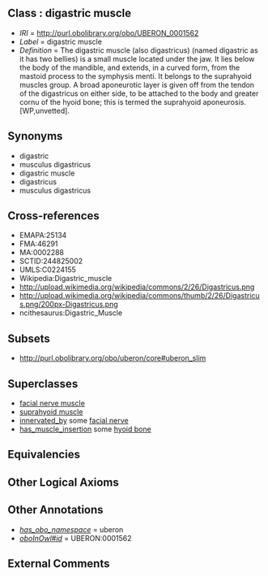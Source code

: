 
## Class : digastric muscle

 * *IRI* = http://purl.obolibrary.org/obo/UBERON_0001562
 * *Label* = digastric muscle
 * *Definition* = The digastric muscle (also digastricus) (named digastric as it has two bellies) is a small muscle located under the jaw. It lies below the body of the mandible, and extends, in a curved form, from the mastoid process to the symphysis menti. It belongs to the suprahyoid muscles group. A broad aponeurotic layer is given off from the tendon of the digastricus on either side, to be attached to the body and greater cornu of the hyoid bone; this is termed the suprahyoid aponeurosis. [WP,unvetted].

## Synonyms

 * digastric
 * musculus digastricus
 * digastric muscle
 * digastricus
 * musculus digastricus

## Cross-references

 * EMAPA:25134
 * FMA:46291
 * MA:0002288
 * SCTID:244825002
 * UMLS:C0224155
 * Wikipedia:Digastric_muscle
 * http://upload.wikimedia.org/wikipedia/commons/2/26/Digastricus.png
 * http://upload.wikimedia.org/wikipedia/commons/thumb/2/26/Digastricus.png/200px-Digastricus.png
 * ncithesaurus:Digastric_Muscle

## Subsets

 * http://purl.obolibrary.org/obo/uberon/core#uberon_slim

## Superclasses

 * [facial nerve muscle](../../UBERON/77/UBERON_0001577.md)
 * [suprahyoid muscle](../../UBERON/71/UBERON_0008571.md)
 * [innervated_by](../../RO/05/RO_0002005.md) some [facial nerve](../../UBERON/47/UBERON_0001647.md)
 * [has_muscle_insertion](../../RO/73/RO_0002373.md) some [hyoid bone](../../UBERON/85/UBERON_0001685.md)

## Equivalencies


## Other Logical Axioms


## Other Annotations

 * *[has_obo_namespace](../../ce/oboInOwl#hasOBONamespace.md)* = uberon
 * *[oboInOwl#id](../../id/oboInOwl#id.md)* = UBERON:0001562

## External Comments

